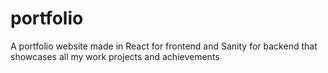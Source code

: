 # portfolio
A portfolio website made in React for frontend and Sanity for backend that showcases all my work projects and achievements
